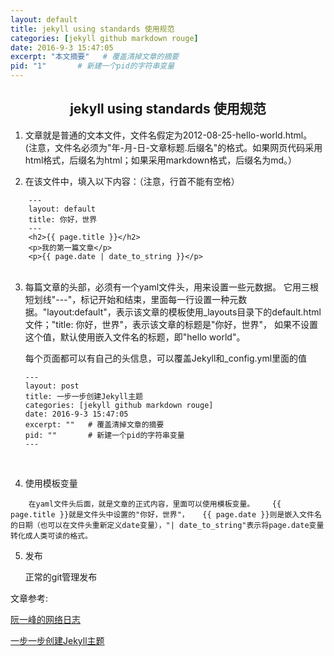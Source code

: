 ```yaml
---
layout: default
title: jekyll using standards 使用规范
categories: [jekyll github markdown rouge]
date: 2016-9-3 15:47:05
excerpt: "本文摘要"   # 覆盖清掉文章的摘要
pid: "1"       # 新建一个pid的字符串变量
---
```


## <center>jekyll using standards 使用规范<center/>

1. 文章就是普通的文本文件，文件名假定为2012-08-25-hello-world.html。
   (注意，文件名必须为"年-月-日-文章标题.后缀名"的格式。如果网页代码采用html格式，后缀名为html；如果采用markdown格式，后缀名为md。）

2. 在该文件中，填入以下内容：（注意，行首不能有空格）

```
    ---
	layout: default
	title: 你好，世界
	---
	<h2>{{ page.title }}</h2>
	<p>我的第一篇文章</p>
    <p>{{ page.date | date_to_string }}</p>
　　
```
3. 每篇文章的头部，必须有一个yaml文件头，用来设置一些元数据。
   它用三根短划线"---"，标记开始和结束，里面每一行设置一种元数据。"layout:default"，表示该文章的模板使用_layouts目录下的default.html文件；"title: 你好，世界"，表示该文章的标题是"你好，世界"，
   如果不设置这个值，默认使用嵌入文件名的标题，即"hello world"。

   每个页面都可以有自己的头信息，可以覆盖Jekyll和_config.yml里面的值

   ```
   ---
   layout: post
   title: 一步一步创建Jekyll主题
   categories: [jekyll github markdown rouge]
   date: 2016-9-3 15:47:05
   excerpt: ""   # 覆盖清掉文章的摘要
   pid: ""       # 新建一个pid的字符串变量
   ---
   ```

   ​

4. 使用模板变量

```
	在yaml文件头后面，就是文章的正式内容，里面可以使用模板变量。	{{ page.title }}就是文件头中设置的"你好，世界"，	{{ page.date }}则是嵌入文件名的日期（也可以在文件头重新定义date变量），"| date_to_string"表示将page.date变量转化成人类可读的格式。
```
5. 发布

   正常的git管理发布

文章参考: 

[阮一峰的网络日志](http://www.ruanyifeng.com/blog/2012/08/blogging_with_jekyll.html)

[一步一步创建Jekyll主题](http://www.jokinkuang.info/2016/09/03/how-to-create-the-jekyll-theme.html)

